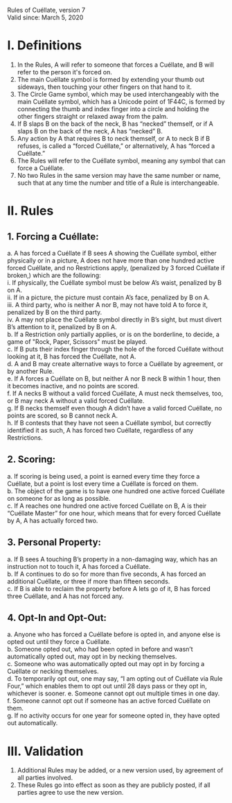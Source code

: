 Rules of Cuéllate, version 7  
Valid since: March 5, 2020

# I. Definitions
1. In the Rules, A will refer to someone that forces a Cuéllate, and B will refer to the person it's forced on.
2. The main Cuéllate symbol is formed by extending your thumb out sideways, then touching your other fingers on that hand to it.
3. The Circle Game symbol, which may be used interchangeably with the main Cuéllate symbol, which has a Unicode point of 1F44C, is formed by connecting the thumb and index finger into a circle and holding the other fingers straight or relaxed away from the palm.
4. If B slaps B on the back of the neck, B has “necked” themself, or if A slaps B on the back of the neck, A has “necked” B.
5. Any action by A that requires B to neck themself, or A to neck B if B refuses, is called a “forced Cuéllate,” or alternatively, A has “forced a Cuéllate.”
6. The Rules will refer to the Cuéllate symbol, meaning any symbol that can force a Cuéllate.
7. No two Rules in the same version may have the same number or name, such that at any time the number and title of a Rule is interchangeable.

# II. Rules
## 1. Forcing a Cuéllate:
a. A has forced a Cuéllate if B sees A showing the Cuéllate symbol, either physically or in a picture, A does not have more than one hundred active forced Cuéllate, and no Restrictions apply, (penalized by 3 forced Cuéllate if broken,) which are the following:  
&#9;i. If physically, the Cuéllate symbol must be below A’s waist, penalized by B on A.  
&#9;ii. If in a picture, the picture must contain A’s face, penalized by B on A.  
&#9;iii. A third party, who is neither A nor B, may not have told A to force it, penalized by B on the third party.  
&#9;iv. A may not place the Cuéllate symbol directly in B’s sight, but must divert B’s attention to it, penalized by B on A.  
b. If a Restriction only partially applies, or is on the borderline, to decide, a game of "Rock, Paper, Scissors" must be played.  
c. If B puts their index finger through the hole of the forced Cuéllate without looking at it, B has forced the Cuéllate, not A.  
d. A and B may create alternative ways to force a Cuéllate by agreement, or by another Rule.  
e. If A forces a Cuéllate on B, but neither A nor B neck B within 1 hour, then it becomes inactive, and no points are scored.  
f. If A necks B without a valid forced Cuéllate, A must neck themselves, too, or B may neck A without a valid forced Cuéllate.  
g. If B necks themself even though A didn’t have a valid forced Cuéllate, no points are scored, so B cannot neck A.  
h. If B contests that they have not seen a Cuéllate symbol, but correctly identified it as such, A has forced two Cuéllate, regardless of any Restrictions.

## 2. Scoring:
a. If scoring is being used, a point is earned every time they force a Cuéllate, but a point is lost every time a Cuéllate is forced on them.  
b. The object of the game is to have one hundred one active forced Cuéllate on someone for as long as possible.  
c. If A reaches one hundred one active forced Cuéllate on B, A is their “Cuéllate Master” for one hour, which means that for every forced Cuéllate by A, A has actually forced two.

## 3. Personal Property:
a. If B sees A touching B’s property in a non-damaging way, which has an instruction not to touch it, A has forced a Cuéllate.  
b. If A continues to do so for more than five seconds, A has forced an additional Cuéllate, or three if more than fifteen seconds.  
c. If B is able to reclaim the property before A lets go of it, B has forced three Cuéllate, and A has not forced any.

## 4. Opt-In and Opt-Out:
a. Anyone who has forced a Cuéllate before is opted in, and anyone else is opted out until they force a Cuéllate.  
b. Someone opted out, who had been opted in before and wasn’t automatically opted out, may opt in by necking themselves.  
c. Someone who was automatically opted out may opt in by forcing a Cuéllate or necking themselves.  
d. To temporarily opt out, one may say, “I am opting out of Cuéllate via Rule Four,” which enables them to opt out until 28 days pass or they opt in, whichever is sooner.
e. Someone cannot opt out multiple times in one day.  
f. Someone cannot opt out if someone has an active forced Cuéllate on them.  
g. If no activity occurs for one year for someone opted in, they have opted out automatically.

# III. Validation
1. Additional Rules may be added, or a new version used, by agreement of all parties involved.
2. These Rules go into effect as soon as they are publicly posted, if all parties agree to use the new version.
